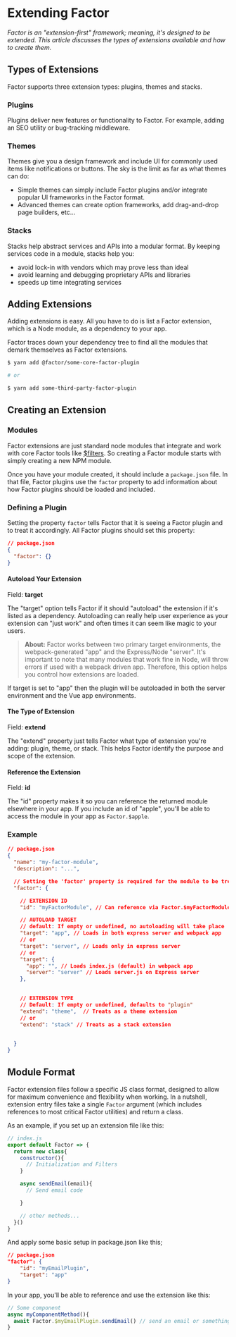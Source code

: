 # Extending Factor 

*Factor is an "extension-first" framework; meaning, it's designed to be extended. This article discusses the types of extensions available and how to create them.*

## Types of Extensions

Factor supports three extension types: plugins, themes and stacks.

### Plugins

Plugins deliver new features or functionality to Factor. For example, adding an SEO utility or bug-tracking middleware.

### Themes

Themes give you a design framework and include UI for commonly used items like notifications or buttons. The sky is the limit as far as what themes can do: 
- Simple themes can simply include Factor plugins and/or integrate popular UI frameworks in the Factor format. 
- Advanced themes can create option frameworks, add drag-and-drop page builders, etc...

### Stacks

Stacks help abstract services and APIs into a modular format. By keeping services code in a module, stacks help you:
- avoid lock-in with vendors which may prove less than ideal
- avoid learning and debugging proprietary APIs and libraries
- speeds up time integrating services 

## Adding Extensions

Adding extensions is easy. All you have to do is list a Factor extension, which is a Node module, as a dependency to your app. 

Factor traces down your dependency tree to find all the modules that demark themselves as Factor extensions.

```bash
$ yarn add @factor/some-core-factor-plugin

# or

$ yarn add some-third-party-factor-plugin
```

## Creating an Extension

### Modules

Factor extensions are just standard node modules that integrate and work with core Factor tools like [$filters](/guide/filters). So creating a Factor module starts with simply creating a new NPM module.

Once you have your module created, it should include a `package.json` file. In that file, Factor plugins use the `factor` property to add information about how Factor plugins should be loaded and included. 

### Defining a Plugin

Setting the property `factor` tells Factor that it is seeing a Factor plugin and to treat it accordingly. All Factor plugins should set this property: 
```json
// package.json
{
  "factor": {}
}
```

#### Autoload Your Extension

Field: **target** 

The "target" option tells Factor if it should "autoload" the extension if it's listed as a dependency. Autoloading can really help user experience as your extension can "just work" and often times it can seem like magic to your users.

> **About:**
> Factor works between two primary target environments, the webpack-generated "app" and the Express/Node "server". It's important to note that many modules that work fine in Node, will throw errors if used with a webpack driven app. Therefore, this option helps you control how extensions are loaded.

If target is set to "app" then the plugin will be autoloaded in both the server environment and the Vue app environments.

#### The Type of Extension

Field: **extend** 

The "extend" property just tells Factor what type of extension you're adding: plugin, theme, or stack. This helps Factor identify the purpose and scope of the extension.

#### Reference the Extension

Field: **id** 

The "id" property makes it so you can reference the returned module elsewhere in your app. If you include an id of "apple", you'll be able to access the module in your app as `Factor.$apple`.

### Example

```json
// package.json
{
  "name": "my-factor-module",
  "description": "...",

  // Setting the 'factor' property is required for the module to be treated as a Factor plugin
  "factor": {

    // EXTENSION ID
    "id": "myFactorModule", // Can reference via Factor.$myFactorModule

    // AUTOLOAD TARGET
    // default: If empty or undefined, no autoloading will take place
    "target": "app", // Loads in both express server and webpack app
    // or
    "target": "server", // Loads only in express server
    // or
    "target": {
      "app": "", // Loads index.js (default) in webpack app
      "server": "server" // Loads server.js on Express server
    }, 

  
    // EXTENSION TYPE
    // Default: If empty or undefined, defaults to "plugin"
    "extend": "theme",  // Treats as a theme extension
    // or 
    "extend": "stack" // Treats as a stack extension

    
  }
}
```

## Module Format

Factor extension files follow a specific JS class format, designed to allow for maximum convenience and flexibility when working. In a nutshell, extension entry files take a single `Factor` argument (which includes references to most critical Factor utilities) and return a class. 

As an example, if you set up an extension file like this:

```javascript
// index.js
export default Factor => {
  return new class{
    constructor(){
      // Initialization and Filters
    }

    async sendEmail(email){
      // Send email code

    }

    // other methods...
  }()
}

```

And apply some basic setup in package.json like this;
```json
// package.json
"factor": {
    "id": "myEmailPlugin", 
    "target": "app"
}
```

In your app, you'll be able to reference and use the extension like this: 

```javascript
// Some component
async myComponentMethod(){
  await Factor.$myEmailPlugin.sendEmail() // send an email or something
}

```

